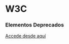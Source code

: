 # W3C
### Elementos Deprecados
[Accede desde aquí](https://www.w3.org/TR/2014/REC-html5-20141028/obsolete.html)